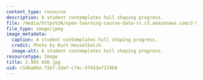 ```yaml
---
content_type: resource
description: A student contemplates hull shaping progress.
file: /media/https%3A/open-learning-course-data-rc.s3.amazonaws.com/2-993-special-topics-in-mechanical-engineering-the-art-and-science-of-boat-design-january-iap-2007/c54ba66e72e72dafc74c57433ef174b9_2993036.jpg
file_type: image/jpeg
image_metadata:
  caption: A student contemplates hull shaping progress.
  credit: Photo by Kurt Hasselbalch.
  image-alt: A student contemplates hull shaping progress.
resourcetype: Image
title: 2.993 036.jpg
uid: c54ba66e-72e7-2daf-c74c-57433ef174b9
---
```

